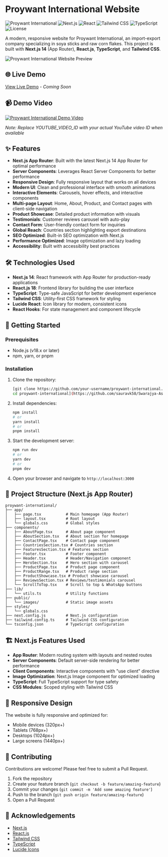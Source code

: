 # Proywant International Website

![Proywant International](https://img.shields.io/badge/Proywant-International-blue)
![Next.js](https://img.shields.io/badge/Next.js-14.x-black)
![React](https://img.shields.io/badge/React-18.x-blue)
![Tailwind CSS](https://img.shields.io/badge/Tailwind_CSS-3.x-38B2AC)
![TypeScript](https://img.shields.io/badge/TypeScript-5.x-blue)
![License](https://img.shields.io/badge/License-MIT-green)

A modern, responsive website for Proywant International, an import-export company specializing in soya sticks and raw corn flakes. This project is built with **Next.js 14** (App Router), **React.js**, **TypeScript**, and **Tailwind CSS**.

![Proywant International Website Preview](https://via.placeholder.com/800x400?text=Proywant+International+Website)

## 🌐 Live Demo

[View Live Demo](https://proywant-international.vercel.app) - *Coming Soon*

## 📹 Demo Video

[![Proywant International Demo Video](https://img.youtube.com/vi/YOUTUBE_VIDEO_ID/0.jpg)](https://www.youtube.com/watch?v=YOUTUBE_VIDEO_ID)

*Note: Replace YOUTUBE_VIDEO_ID with your actual YouTube video ID when available*

## ✨ Features

- **Next.js App Router**: Built with the latest Next.js 14 App Router for optimal performance
- **Server Components**: Leverages React Server Components for better performance
- **Responsive Design**: Fully responsive layout that works on all devices
- **Modern UI**: Clean and professional interface with smooth animations
- **Interactive Elements**: Carousels, hover effects, and interactive components
- **Multi-page Layout**: Home, About, Product, and Contact pages with client-side navigation
- **Product Showcase**: Detailed product information with visuals
- **Testimonials**: Customer reviews carousel with auto-play
- **Contact Form**: User-friendly contact form for inquiries
- **Global Reach**: Countries section highlighting export destinations
- **SEO Optimized**: Built-in SEO optimization with Next.js
- **Performance Optimized**: Image optimization and lazy loading
- **Accessibility**: Built with accessibility best practices

## 🛠️ Technologies Used

- **Next.js 14**: React framework with App Router for production-ready applications
- **React.js 18**: Frontend library for building the user interface
- **TypeScript**: Type-safe JavaScript for better development experience
- **Tailwind CSS**: Utility-first CSS framework for styling
- **Lucide React**: Icon library for modern, consistent icons
- **React Hooks**: For state management and component lifecycle

## 🚀 Getting Started

### Prerequisites

- Node.js (v18.x or later)
- npm, yarn, or pnpm

### Installation

1. Clone the repository:
   ```bash
   [git clone https://github.com/your-username/proywant-international.git
   cd proywant-international](https://github.com/sauravk58/Swarajya-Assigment.git)
   ```

2. Install dependencies:
   ```bash
   npm install
   # or
   yarn install
   # or
   pnpm install
   ```

3. Start the development server:
   ```bash
   npm run dev
   # or
   yarn dev
   # or
   pnpm dev
   ```

4. Open your browser and navigate to `http://localhost:3000`

## 📁 Project Structure (Next.js App Router)

```
proywant-international/
├── app/
│   ├── page.tsx           # Main homepage (App Router)
│   ├── layout.tsx         # Root layout
│   └── globals.css        # Global styles
├── components/
│   ├── AboutPage.tsx      # About page component
│   ├── AboutSection.tsx   # About section for homepage
│   ├── ContactPage.tsx    # Contact page component
│   ├── CountriesSection.tsx # Countries section
│   ├── FeaturesSection.tsx # Features section
│   ├── Footer.tsx         # Footer component
│   ├── Header.tsx         # Header/Navigation component
│   ├── HeroSection.tsx    # Hero section with carousel
│   ├── ProductPage.tsx    # Product page component
│   ├── ProductRange.tsx   # Product range section
│   ├── ProductShowcase.tsx # Product showcase carousel
│   ├── ReviewsSection.tsx # Reviews/testimonials carousel
│   └── ScrollToTop.tsx    # Scroll to top & WhatsApp buttons
├── lib/
│   └── utils.ts           # Utility functions
├── public/
│   └── images/            # Static image assets
├── styles/
│   └── globals.css
├── next.config.js         # Next.js configuration
├── tailwind.config.ts     # Tailwind CSS configuration
└── tsconfig.json          # TypeScript configuration
```

## 🏗️ Next.js Features Used

- **App Router**: Modern routing system with layouts and nested routes
- **Server Components**: Default server-side rendering for better performance
- **Client Components**: Interactive components with "use client" directive
- **Image Optimization**: Next.js Image component for optimized loading
- **TypeScript**: Full TypeScript support for type safety
- **CSS Modules**: Scoped styling with Tailwind CSS

## 📱 Responsive Design

The website is fully responsive and optimized for:
- Mobile devices (320px+)
- Tablets (768px+)
- Desktops (1024px+)
- Large screens (1440px+)

## 🤝 Contributing

Contributions are welcome! Please feel free to submit a Pull Request.

1. Fork the repository
2. Create your feature branch (`git checkout -b feature/amazing-feature`)
3. Commit your changes (`git commit -m 'Add some amazing feature'`)
4. Push to the branch (`git push origin feature/amazing-feature`)
5. Open a Pull Request

## 🙏 Acknowledgements

- [Next.js](https://nextjs.org/)
- [React.js](https://reactjs.org/)
- [Tailwind CSS](https://tailwindcss.com/)
- [TypeScript](https://www.typescriptlang.org/)
- [Lucide Icons](https://lucide.dev/)

```



